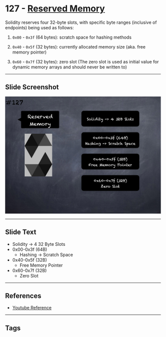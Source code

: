 # 127 - [Reserved Memory](Reserved%20Memory.md)
Solidity reserves four 32-byte slots, with specific byte ranges (inclusive of endpoints) being used as follows:

1.  `0x00` - `0x3f` (64 bytes): scratch space for hashing methods
    
2.  `0x40` - `0x5f` (32 bytes): currently allocated memory size (aka. free memory pointer)
    
3.  `0x60` - `0x7f` (32 bytes): zero slot (The zero slot is used as initial value for dynamic memory arrays and should never be written to)
___
## Slide Screenshot
![127.png](../images/solidity201/127.png)
___
## Slide Text
- Solidity -> 4 32 Byte Slots
- 0x00-0x3f (64B)
	- Hashing -> Scratch Space
- 0x40-0x5f (32B)
	- Free Memory Pointer
- 0x60-0x7f (32B)
	- Zero Slot
___
## References
- [Youtube Reference](https://youtu.be/TqMIbouwePE?t=620)
___
## Tags